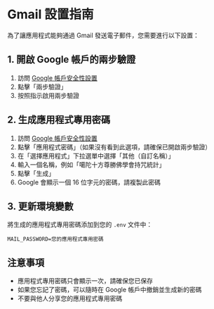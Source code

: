 # Gmail 設置指南

為了讓應用程式能夠通過 Gmail 發送電子郵件，您需要進行以下設置：

## 1. 開啟 Google 帳戶的兩步驗證

1. 訪問 [Google 帳戶安全性設置](https://myaccount.google.com/security)
2. 點擊「兩步驗證」
3. 按照指示啟用兩步驗證

## 2. 生成應用程式專用密碼

1. 訪問 [Google 帳戶安全性設置](https://myaccount.google.com/security)
2. 點擊「應用程式密碼」（如果沒有看到此選項，請確保已開啟兩步驗證）
3. 在「選擇應用程式」下拉選單中選擇「其他（自訂名稱）」
4. 輸入一個名稱，例如「噶陀十方尊勝佛學會持咒統計」
5. 點擊「生成」
6. Google 會顯示一個 16 位字元的密碼，請複製此密碼

## 3. 更新環境變數

將生成的應用程式專用密碼添加到您的 `.env` 文件中：

```
MAIL_PASSWORD=您的應用程式專用密碼
```

## 注意事項

- 應用程式專用密碼只會顯示一次，請確保您已保存
- 如果您忘記了密碼，可以隨時在 Google 帳戶中撤銷並生成新的密碼
- 不要與他人分享您的應用程式專用密碼
